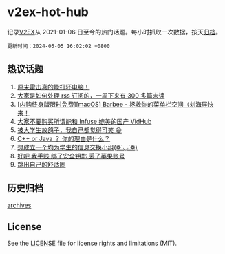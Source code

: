 # v2ex-hot-hub

 记录[V2EX](https://www.v2ex.com/)从 2021-01-06 日至今的热门话题。每小时抓取一次数据，按天[归档](archives)。

`更新时间：2024-05-05 16:02:02 +0800`

## 热议话题

1. [原来雷击真的能打坏电脑！](https://www.v2ex.com/t/1037674)
1. [大家是如何处理 rss 订阅的，一周下来有 300 多篇未读](https://www.v2ex.com/t/1037677)
1. [[内购终身版限时免费][macOS] Barbee - 拯救你的菜单栏空间（刘海屏快来！](https://www.v2ex.com/t/1037737)
1. [大家不要购买所谓能和 Infuse 媲美的国产 VidHub](https://www.v2ex.com/t/1037783)
1. [被大学生放鸽子，我自己都觉得可笑 😄](https://www.v2ex.com/t/1037696)
1. [C++ or Java ？ 你的理由是什么？](https://www.v2ex.com/t/1037700)
1. [想成立一个均为学生的信息交换小组(❁´◡`❁)](https://www.v2ex.com/t/1037741)
1. [好吧 我手贱 绑了安全钥匙 丢了苹果账号](https://www.v2ex.com/t/1037786)
1. [跳出自己的舒适圈](https://www.v2ex.com/t/1037771)

## 历史归档

[archives](archives)

## License

See the [LICENSE](LICENSE) file for license rights and limitations (MIT).
